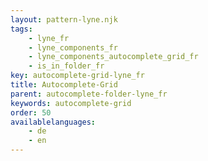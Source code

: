 ```yaml
---
layout: pattern-lyne.njk
tags: 
    - lyne_fr
    - lyne_components_fr
    - lyne_components_autocomplete_grid_fr
    - is_in_folder_fr
key: autocomplete-grid-lyne_fr
title: Autocomplete-Grid
parent: autocomplete-folder-lyne_fr
keywords: autocomplete-grid
order: 50
availablelanguages: 
    - de
    - en
---
```

